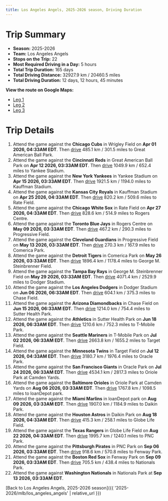```yaml
---
title: Los Angeles Angels, 2025-2026 season, Driving Duration
---
```


# Trip Summary
- **Season:** 2025-2026
- **Team:** Los Angeles Angels
- **Stops on the Trip:** 22
- **Most Required Driving in a Day:** 5 hours
- **Total Trip Duration:** 165 days
- **Total Driving Distance:** 32927.9 km / 20460.5 miles
- **Total Driving Duration:** 12 days, 12 hours, 45 minutes

**View the route on Google Maps:**
- [Leg 1](https://www.google.com/maps/dir/Wrigley+Field+Chicago/Great+American+Ball+Park+Cincinnati/Yankee+Stadium+Bronx/Kauffman+Stadium+Kansas+City/Rate+Field+Chicago/Rogers+Centre+Toronto/Progressive+Field+Cleveland/Comerica+Park+Detroit/George+M.+Steinbrenner+Field+Tampa/Dodger+Stadium+Los+Angeles)
- [Leg 2](https://www.google.com/maps/dir/Dodger+Stadium+Los+Angeles/Chase+Field+Phoenix/Sutter+Health+Park+Sacramento/T-Mobile+Park+Seattle/Target+Field+Minneapolis/Oracle+Park+San+Francisco/Oriole+Park+at+Camden+Yards+Baltimore/loanDepot+park+Miami/Daikin+Park+Houston/Globe+Life+Field+Arlington)
- [Leg 3](https://www.google.com/maps/dir/Globe+Life+Field+Arlington/PNC+Park+Pittsburgh/Fenway+Park+Boston/Nationals+Park+Washington)

# Trip Details
1. Attend the game against the **Chicago Cubs** in Wrigley Field on **Apr 01 2026, 04:33AM EDT**. Then [drive](https://www.google.com/maps/dir/Wrigley+Field+Chicago/Great+American+Ball+Park+Cincinnati) 485.1 km / 301.5 miles to Great American Ball Park.
2. Attend the game against the **Cincinnati Reds** in Great American Ball Park on **Apr 12 2026, 03:33AM EDT**. Then [drive](https://www.google.com/maps/dir/Great+American+Ball+Park+Cincinnati/Yankee+Stadium+Bronx) 1049.9 km / 652.4 miles to Yankee Stadium.
3. Attend the game against the **New York Yankees** in Yankee Stadium on **Apr 15 2026, 03:33AM EDT**. Then [drive](https://www.google.com/maps/dir/Yankee+Stadium+Bronx/Kauffman+Stadium+Kansas+City) 1921.5 km / 1194.0 miles to Kauffman Stadium.
4. Attend the game against the **Kansas City Royals** in Kauffman Stadium on **Apr 25 2026, 04:33AM EDT**. Then [drive](https://www.google.com/maps/dir/Kauffman+Stadium+Kansas+City/Rate+Field+Chicago) 820.2 km / 509.6 miles to Rate Field.
5. Attend the game against the **Chicago White Sox** in Rate Field on **Apr 27 2026, 04:33AM EDT**. Then [drive](https://www.google.com/maps/dir/Rate+Field+Chicago/Rogers+Centre+Toronto) 828.6 km / 514.9 miles to Rogers Centre.
6. Attend the game against the **Toronto Blue Jays** in Rogers Centre on **May 09 2026, 03:33AM EDT**. Then [drive](https://www.google.com/maps/dir/Rogers+Centre+Toronto/Progressive+Field+Cleveland) 467.2 km / 290.3 miles to Progressive Field.
7. Attend the game against the **Cleveland Guardians** in Progressive Field on **May 13 2026, 03:33AM EDT**. Then [drive](https://www.google.com/maps/dir/Progressive+Field+Cleveland/Comerica+Park+Detroit) 270.3 km / 167.9 miles to Comerica Park.
8. Attend the game against the **Detroit Tigers** in Comerica Park on **May 26 2026, 03:33AM EDT**. Then [drive](https://www.google.com/maps/dir/Comerica+Park+Detroit/George+M.+Steinbrenner+Field+Tampa) 1896.4 km / 1178.4 miles to George M. Steinbrenner Field.
9. Attend the game against the **Tampa Bay Rays** in George M. Steinbrenner Field on **May 29 2026, 03:33AM EDT**. Then [drive](https://www.google.com/maps/dir/George+M.+Steinbrenner+Field+Tampa/Dodger+Stadium+Los+Angeles) 4071.4 km / 2529.9 miles to Dodger Stadium.
10. Attend the game against the **Los Angeles Dodgers** in Dodger Stadium on **Jun 06 2026, 06:33AM EDT**. Then [drive](https://www.google.com/maps/dir/Dodger+Stadium+Los+Angeles/Chase+Field+Phoenix) 604.1 km / 375.3 miles to Chase Field.
11. Attend the game against the **Arizona Diamondbacks** in Chase Field on **Jun 15 2026, 06:33AM EDT**. Then [drive](https://www.google.com/maps/dir/Chase+Field+Phoenix/Sutter+Health+Park+Sacramento) 1214.0 km / 754.4 miles to Sutter Health Park.
12. Attend the game against the **Athletics** in Sutter Health Park on **Jun 18 2026, 06:33AM EDT**. Then [drive](https://www.google.com/maps/dir/Sutter+Health+Park+Sacramento/T-Mobile+Park+Seattle) 1210.6 km / 752.3 miles to T-Mobile Park.
13. Attend the game against the **Seattle Mariners** in T-Mobile Park on **Jul 02 2026, 06:33AM EDT**. Then [drive](https://www.google.com/maps/dir/T-Mobile+Park+Seattle/Target+Field+Minneapolis) 2663.8 km / 1655.2 miles to Target Field.
14. Attend the game against the **Minnesota Twins** in Target Field on **Jul 12 2026, 04:33AM EDT**. Then [drive](https://www.google.com/maps/dir/Target+Field+Minneapolis/Oracle+Park+San+Francisco) 3180.7 km / 1976.4 miles to Oracle Park.
15. Attend the game against the **San Francisco Giants** in Oracle Park on **Jul 24 2026, 06:33AM EDT**. Then [drive](https://www.google.com/maps/dir/Oracle+Park+San+Francisco/Oriole+Park+at+Camden+Yards+Baltimore) 4534.1 km / 2817.3 miles to Oriole Park at Camden Yards.
16. Attend the game against the **Baltimore Orioles** in Oriole Park at Camden Yards on **Aug 06 2026, 03:33AM EDT**. Then [drive](https://www.google.com/maps/dir/Oriole+Park+at+Camden+Yards+Baltimore/loanDepot+park+Miami) 1767.8 km / 1098.5 miles to loanDepot park.
17. Attend the game against the **Miami Marlins** in loanDepot park on **Aug 09 2026, 03:33AM EDT**. Then [drive](https://www.google.com/maps/dir/loanDepot+park+Miami/Daikin+Park+Houston) 1907.0 km / 1184.9 miles to Daikin Park.
18. Attend the game against the **Houston Astros** in Daikin Park on **Aug 18 2026, 04:33AM EDT**. Then [drive](https://www.google.com/maps/dir/Daikin+Park+Houston/Globe+Life+Field+Arlington) 415.3 km / 258.1 miles to Globe Life Field.
19. Attend the game against the **Texas Rangers** in Globe Life Field on **Aug 22 2026, 04:33AM EDT**. Then [drive](https://www.google.com/maps/dir/Globe+Life+Field+Arlington/PNC+Park+Pittsburgh) 1995.7 km / 1240.1 miles to PNC Park.
20. Attend the game against the **Pittsburgh Pirates** in PNC Park on **Sep 06 2026, 03:33AM EDT**. Then [drive](https://www.google.com/maps/dir/PNC+Park+Pittsburgh/Fenway+Park+Boston) 918.6 km / 570.8 miles to Fenway Park.
21. Attend the game against the **Boston Red Sox** in Fenway Park on **Sep 09 2026, 03:33AM EDT**. Then [drive](https://www.google.com/maps/dir/Fenway+Park+Boston/Nationals+Park+Washington) 705.5 km / 438.4 miles to Nationals Park.
22. Attend the game against **Washington Nationals** in Nationals Park at **Sep 13 2026, 03:33AM EDT**.

[Back to Los Angeles Angels, 2025-2026 season]({{ '2025-2026/mlb/los_angeles_angels' | relative_url }})
